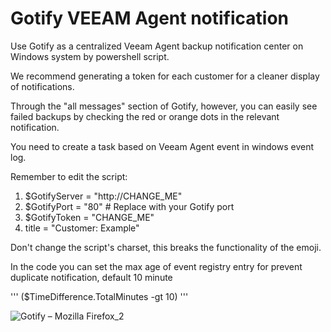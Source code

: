 # Gotify VEEAM Agent notification
Use Gotify as a centralized Veeam Agent backup notification center on Windows system by powershell script.

We recommend generating a token for each customer for a cleaner display of notifications.

Through the "all messages" section of Gotify, however, you can easily see failed backups by checking the red or orange dots in the relevant notification.

You need to create a task based on Veeam Agent event in windows event log.

Remember to edit the script:
1. $GotifyServer = "http://CHANGE_ME"
2. $GotifyPort = "80"  # Replace with your Gotify port
3. $GotifyToken = "CHANGE_ME"
4. title = "Customer: Example"

Don't change the script's charset, this breaks the functionality of the emoji.

In the code you can set the max age of event registry entry for prevent duplicate notification, default 10 minute

'''
($TimeDifference.TotalMinutes -gt 10)
'''


![Gotify – Mozilla Firefox_2](https://github.com/Leproide/Gotify-VEEAM-Agent-notification/assets/8448713/98a14564-24f6-4bf8-8aae-eacaaae9a23d)
